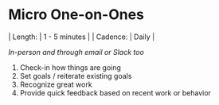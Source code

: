 # Micro One-on-Ones

| Length: | 1 - 5 minutes |
| Cadence: | Daily |

*In-person and through email or Slack too*

1. Check-in how things are going
2. Set goals / reiterate existing goals
3. Recognize great work
4. Provide quick feedback based on recent work or behavior